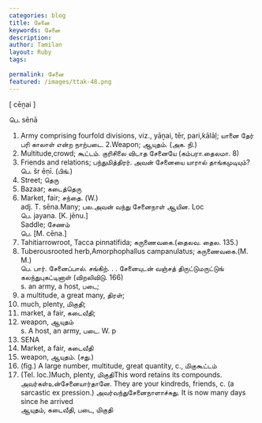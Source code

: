 ```yaml
---
categories: blog
title: சேனை
keywords: சேனை
description: 
author: Tamilan
layout: Ruby
tags: 
 
permalink: சேனை
featured: /images/ttak-48.png
---
```

  
[ cēṉai ]  
  
பெ. sēnā  
1. Army comprising fourfold divisions, viz., yāṉai, tēr, pari,kālāḷ; யானை தேர் பரி காலாள் என்ற நாற்படை. 2.Weapon; ஆயுதம். (அக. நி.)  
3. Multitude,crowd; கூட்டம். குரிசிலை விடாத சேனையே (கம்பரா.தைலமா. 8)  
4. Friends and relations; பந்துமித்திரர். அவன் சேனையை யாரால் தாங்கமுடியும்?  
பெ. šr ēṇī. (பிங்.)  
1. Street; தெரு  
2. Bazaar; கடைத்தெரு  
3. Market, fair; சந்தை. (W.)  
adj. T. sēna.Many; பல.அவன் வந்து சேனைநாள் ஆயின. Loc  
பெ. jayana. [K. jēnu.]  
Saddle; சேணம்  
பெ. [M. cēna.]  
1. Tahitiarrowroot, Tacca pinnatifida; கருணைவகை.(தைலவ. தைல. 135.)  
2. Tuberousrooted herb,Amorphophallus campanulatus; கருணைவகை.(M. M.)  
பெ. பார். சேனைப்பால். சங்கிற். . . சேனையுடன் வஞ்சத் திருட்டுமருட்டுங் கலந்துபுகட்டினாள் (விறலிவிடு. 166)  
s. an army, a host, படை;  
2. a multitude, a great many, திரள்;  
3. much, plenty, மிகுதி;  
4. market, a fair, கடைவீதி;  
5. weapon, ஆயுதம்  
s. A host, an army, படை. W. p  
943. SENA  
2. Market, a fair, கடைவீதி  
3. weapon, ஆயுதம். (சது.)  
4. (fig.) A large number, multitude, great quantity, c., மிகுகூட்டம்  
5. (Tel. loc.)Much, plenty, மிகுதிThis word retains its compounds. அவர்கள்உன்சேனையார்தானே. They are your kindreds, friends, c. (a sarcastic ex pression.) அவர்வந்துசேனைநாளாச்சுது. It is now many days since he arrived  
ஆயுதம், கடைவீதி, படை, மிகுதி